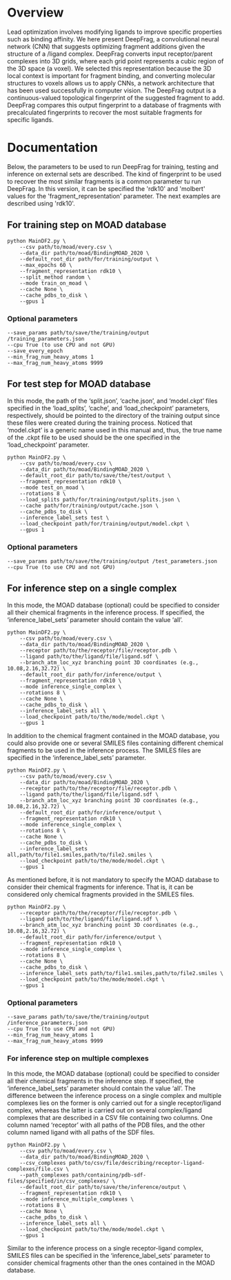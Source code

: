 
# Overview

Lead optimization involves modifying ligands to improve specific properties such as binding affinity. We here present 
DeepFrag, a convolutional neural network (CNN) that suggests optimizing fragment additions given the structure of a 
/ligand complex. DeepFrag converts input receptor/parent complexes into 3D grids, where each grid point represents a 
cubic region of the 3D space (a voxel). We selected this representation because the 3D local context is important for 
fragment binding, and converting molecular structures to voxels allows us to apply CNNs, a network architecture that 
has been used successfully in computer vision. The DeepFrag output is a continuous-valued topological fingerprint of 
the suggested fragment to add. DeepFrag compares this output fingerprint to a database of fragments with precalculated
fingerprints to recover the most suitable fragments for specific ligands. 

# Documentation

Below, the parameters to be used to run DeepFrag for training, testing and inference on external sets are described.
The kind of fingerprint to be used to recover the most similar fragments is a common parameter tu run DeepFrag. In this
version, it can be specified the 'rdk10' and 'molbert' values for the 'fragment_representation' parameter. The next 
examples are described using 'rdk10'.

## **For training step on MOAD database**
```
python MainDF2.py \
    --csv path/to/moad/every.csv \
    --data_dir path/to/moad/BindingMOAD_2020 \
    --default_root_dir path/for/training/output \
    --max_epochs 60 \
    --fragment_representation rdk10 \
    --split_method random \
    --mode train_on_moad \
    --cache None \
    --cache_pdbs_to_disk \
    --gpus 1
```
### Optional parameters
```
--save_params path/to/save/the/training/output /training_parameters.json
--cpu True (to use CPU and not GPU)
--save_every_epoch
--min_frag_num_heavy_atoms 1
--max_frag_num_heavy_atoms 9999
```
## **For test step for MOAD database**

In this mode, the path of the ‘split.json’, ‘cache.json’, and ‘model.ckpt’ files specified in the ‘load_splits’, 
‘cache’, and ‘load_checkpoint’ parameters, respectively, should be pointed to the directory of the training output
since these files were created during the training process. Noticed that ‘model.ckpt’ is a generic name used in this 
manual and, thus, the true name of the .ckpt file to be used should be the one specified in the ‘load_checkpoint’ 
parameter.
```
python MainDF2.py \
    --csv path/to/moad/every.csv \
    --data_dir path/to/moad/BindingMOAD_2020 \
    --default_root_dir path/to/save/the/test/output \
    --fragment_representation rdk10 \
    --mode test_on_moad \
    --rotations 8 \
    --load_splits path/for/training/output/splits.json \
    --cache path/for/training/output/cache.json \
    --cache_pdbs_to_disk \
    --inference_label_sets test \
    --load_checkpoint path/for/training/output/model.ckpt \
    --gpus 1
```
### Optional parameters
```
--save_params path/to/save/the/training/output /test_parameters.json
--cpu True (to use CPU and not GPU)
```
## **For inference step on a single complex**

In this mode, the MOAD database (optional) could be specified to consider all their chemical fragments in the inference 
process. If specified, the ‘inference_label_sets’ parameter should contain the value ‘all’.
```
python MainDF2.py \
    --csv path/to/moad/every.csv \
    --data_dir path/to/moad/BindingMOAD_2020 \
    --receptor path/to/the/receptor/file/receptor.pdb \
    --ligand path/to/the/ligand/file/ligand.sdf \
    --branch_atm_loc_xyz branching point 3D coordinates (e.g., 10.08,2.16,32.72) \
    --default_root_dir path/for/inference/output \
    --fragment_representation rdk10 \
    --mode inference_single_complex \
    --rotations 8 \
    --cache None \
    --cache_pdbs_to_disk \
    --inference_label_sets all \
    --load_checkpoint path/to/the/mode/model.ckpt \
    --gpus 1
```
In addition to the chemical fragment contained in the MOAD database, you could also provide one or several SMILES files 
containing different chemical fragments to be used in the inference process. The SMILES files are specified in the 
‘inference_label_sets’ parameter.
```
python MainDF2.py \
    --csv path/to/moad/every.csv \
    --data_dir path/to/moad/BindingMOAD_2020 \
    --receptor path/to/the/receptor/file/receptor.pdb \
    --ligand path/to/the/ligand/file/ligand.sdf \
    --branch_atm_loc_xyz branching point 3D coordinates (e.g., 10.08,2.16,32.72) \
    --default_root_dir path/for/inference/output \
    --fragment_representation rdk10 \
    --mode inference_single_complex \
    --rotations 8 \
    --cache None \
    --cache_pdbs_to_disk \
    --inference_label_sets all,path/to/file1.smiles,path/to/file2.smiles \
    --load_checkpoint path/to/the/mode/model.ckpt \
    --gpus 1
```
As mentioned before, it is not mandatory to specify the MOAD database to consider their chemical fragments for 
inference. That is, it can be considered only chemical fragments provided in the SMILES files.
```
python MainDF2.py \
    --receptor path/to/the/receptor/file/receptor.pdb \
    --ligand path/to/the/ligand/file/ligand.sdf \
    --branch_atm_loc_xyz branching point 3D coordinates (e.g., 10.08,2.16,32.72) \
    --default_root_dir path/for/inference/output \
    --fragment_representation rdk10 \
    --mode inference_single_complex \
    --rotations 8 \
    --cache None \
    --cache_pdbs_to_disk \
    --inference_label_sets path/to/file1.smiles,path/to/file2.smiles \
    --load_checkpoint path/to/the/mode/model.ckpt \
    --gpus 1
```
### Optional parameters
```
--save_params path/to/save/the/training/output /inference_parameters.json
--cpu True (to use CPU and not GPU)
--min_frag_num_heavy_atoms 1
--max_frag_num_heavy_atoms 9999
```
### **For inference step on multiple complexes**

In this mode, the MOAD database (optional) could be specified to consider all their chemical fragments in the inference 
step. If specified, the ‘inference_label_sets’ parameter should contain the value ‘all’. 
The difference between the inference process on a single complex and multiple complexes lies on the former is only 
carried out for a single receptor/ligand complex, whereas the latter is carried out on several complex/ligand complexes
that are described in a CSV file containing two columns.  One column named ‘receptor’ with all paths of the PDB files, 
and the other column named ligand with all paths of the SDF files.
```
python MainDF2.py \
    --csv path/to/moad/every.csv \
    --data_dir path/to/moad/BindingMOAD_2020 \
    --csv_complexes path/to/csv/file/describing/receptor-ligand-complexes/file.csv \
    --path_complexes path/containing/pdb-sdf-files/specified/in/csv_complexes/ \
    --default_root_dir path/to/save/the/inference/output \
    --fragment_representation rdk10 \
    --mode inference_multiple_complexes \
    --rotations 8 \
    --cache None \
    --cache_pdbs_to_disk \
    --inference_label_sets all \
    --load_checkpoint path/to/the/mode/model.ckpt \
    --gpus 1
```
Similar to the inference process on a single receptor-ligand complex, SMILES files can be specified in the 
‘inference_label_sets’ parameter to consider chemical fragments other than the ones contained in the MOAD database.
